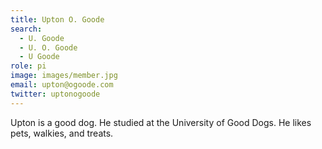 ```yaml
---
title: Upton O. Goode
search:
  - U. Goode
  - U. O. Goode
  - U Goode
role: pi
image: images/member.jpg
email: upton@ogoode.com
twitter: uptonogoode
---
```


Upton is a good dog.
He studied at the University of Good Dogs.
He likes pets, walkies, and treats.
